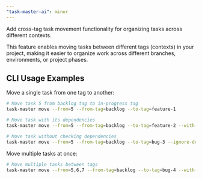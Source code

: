 ```yaml
---
"task-master-ai": minor
---
```


Add cross-tag task movement functionality for organizing tasks across different contexts.

This feature enables moving tasks between different tags (contexts) in your project, making it easier to organize work across different branches, environments, or project phases.

## CLI Usage Examples

Move a single task from one tag to another:
```bash
# Move task 5 from backlog tag to in-progress tag
task-master move --from=5 --from-tag=backlog --to-tag=feature-1

# Move task with its dependencies
task-master move --from=5 --from-tag=backlog --to-tag=feature-2 --with-dependencies

# Move task without checking dependencies
task-master move --from=5 --from-tag=backlog --to-tag=bug-3 --ignore-dependencies
```

Move multiple tasks at once:
```bash
# Move multiple tasks between tags
task-master move --from=5,6,7 --from-tag=backlog --to-tag=bug-4 --with-dependencies
```
